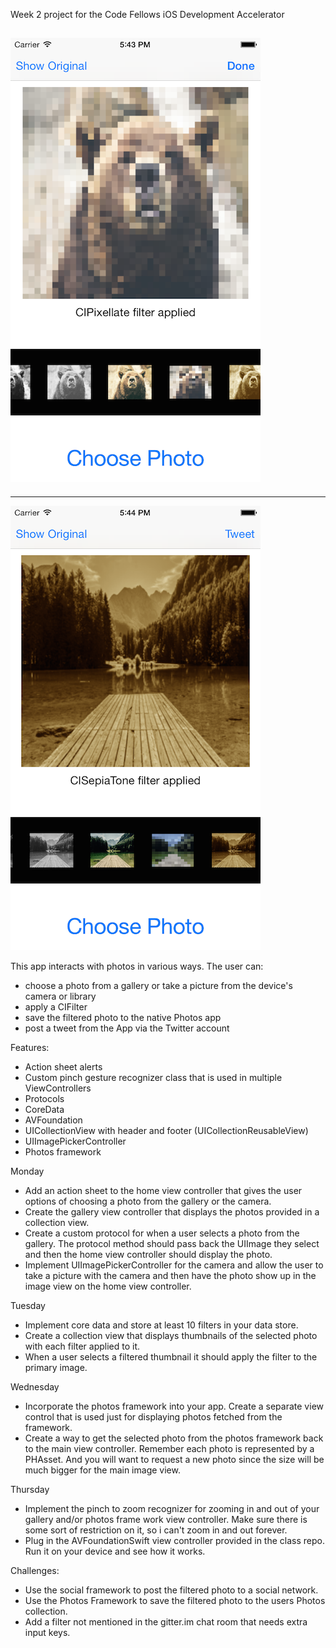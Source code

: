 Week 2 project for the Code Fellows iOS Development Accelerator

![](https://github.com/pakalewis/PhotoFilters/blob/master/screenshot1.png)
---------------------------------------------------------------------------------------------------
____________________________________________________________________________________________________________________
![](https://github.com/pakalewis/PhotoFilters/blob/master/screenshot2.png)

This app interacts with photos in various ways.
The user can:
- choose a photo from a gallery or take a picture from the device's camera or library
- apply a CIFilter
- save the filtered photo to the native Photos app
- post a tweet from the App via the Twitter account


Features:
- Action sheet alerts
- Custom pinch gesture recognizer class that is used in multiple ViewControllers
- Protocols
- CoreData
- AVFoundation
- UICollectionView with header and footer (UICollectionReusableView)
- UIImagePickerController
- Photos framework



Monday
- Add an action sheet to the home view controller that gives the user options of choosing a photo from the gallery or the camera.
- Create the gallery view controller that displays the photos provided in a collection view.
- Create a custom protocol for when a user selects a photo from the gallery. The protocol method should pass back the UIImage they select and then the home view controller should display the photo.
- Implement UIImagePickerController for the camera and allow the user to take a picture with the camera and then have the photo show up in the image view on the home view controller.

Tuesday
- Implement core data and store at least 10 filters in your data store.
- Create a collection view that displays thumbnails of the selected photo with each filter applied to it.
- When a user selects a filtered thumbnail it should apply the filter to the primary image.

Wednesday
- Incorporate the photos framework into your app. Create a separate view control that is used just for displaying photos fetched from the framework.
- Create a way to get the selected photo from the photos framework back to the main view controller. Remember each photo is represented by a PHAsset. And you will want to request a new photo since the size will be much bigger for the main image view.

Thursday
- Implement the pinch to zoom recognizer for zooming in and out of your gallery and/or photos frame work view controller. Make sure there is some sort of restriction on it, so i can't zoom in and out forever.
- Plug in the AVFoundationSwift view controller provided in the class repo. Run it on your device and see how it works.


Challenges:
- Use the social framework to post the filtered photo to a social network.
- Use the Photos Framework to save the filtered photo to the users Photos collection.
- Add a filter not mentioned in the gitter.im chat room that needs extra input keys.
